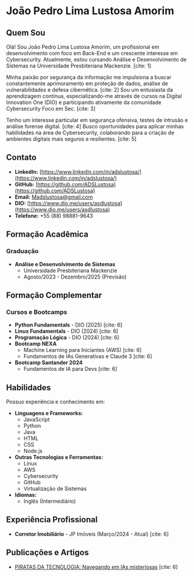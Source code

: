 <!--
**ADSLustosa/ADSLustosa** is a ✨ _special_ ✨ repository because its `README.md` (this file) appears on your GitHub profile.

Here are some ideas to get you started:

- 🔭 I’m currently working on ...
- 🌱 🔍 Focado em Cybersecurity: Estou estudando Cybersecurity, realizando cursos e adquirindo certificados que comprovam meu conhecimento na área através da plataforma **[DIO](https://www.dio.me)**.
- 👯 I’m looking to collaborate on ...
- 🤔 I’m looking for help with ...
- 💬 Ask me about ...
- 📫 How to reach me: ...
- 😄 Pronouns: ...
- ⚡ Fun fact: ...
-->

# João Pedro Lima Lustosa Amorim

## Quem Sou

Olá! Sou João Pedro Lima Lustosa Amorim, um profissional em desenvolvimento com foco em Back-End e um crescente interesse em Cybersecurity. Atualmente, estou cursando Análise e Desenvolvimento de Sistemas na Universidade Presbiteriana Mackenzie. [cite: 1]

Minha paixão por segurança da informação me impulsiona a buscar constantemente aprimoramento em proteção de dados, análise de vulnerabilidades e defesa cibernética. [cite: 2] Sou um entusiasta da aprendizagem contínua, especializando-me através de cursos na Digital Innovation One (DIO) e participando ativamente da comunidade Cybersecurity Foco em Sec. [cite: 3]

Tenho um interesse particular em segurança ofensiva, testes de intrusão e análise forense digital. [cite: 4] Busco oportunidades para aplicar minhas habilidades na área de Cybersecurity, colaborando para a criação de ambientes digitais mais seguros e resilientes. [cite: 5]

## Contato

* **LinkedIn:** [https://www.linkedin.com/in/adslustosa/](https://www.linkedin.com/in/adslustosa/)
* **GitHub:** [https://github.com/ADSLustosa](https://github.com/ADSLustosa)
* **Email:** <Madslustosa@gmail.com>
* **DIO:** [https://www.dio.me/users/asdlustosa](https://www.dio.me/users/asdlustosa)
* **Telefone:** +55 (88) 98881-9643

## Formação Acadêmica

### Graduação

* **Análise e Desenvolvimento de Sistemas**
    * Universidade Presbiteriana Mackenzie
    * Agosto/2023 - Dezembro/2025 (Previsão)

## Formação Complementar

### Cursos e Bootcamps

* **Python Fundamentals** - DIO (2025) [cite: 6]
* **Linux Fundamentals** - DIO (2024) [cite: 6]
* **Programação Lógica** - DIO (2024) [cite: 6]
* **Bootcamp NEXA**
    * Machine Learning para Iniciantes (AWS) [cite: 6]
    * Fundamentos de IAs Generativas e Claude 3 [cite: 6]
* **Bootcamp Santander 2024**
    * Fundamentos de IA para Devs [cite: 6]

## Habilidades

Possuo experiência e conhecimento em:

* **Linguagens e Frameworks:**
    * JavaScript
    * Python
    * Java
    * HTML
    * CSS
    * Node.js
* **Outras Tecnologias e Ferramentas:**
    * Linux
    * AWS
    * Cybersecurity
    * GitHub
    * Virtualização de Sistemas
* **Idiomas:**
    * Inglês (Intermediário)

## Experiência Profissional

* **Corretor Imobiliário** - JP Imóveis (Março/2024 - Atual) [cite: 6]

## Publicações e Artigos

* [PIRATAS DA TECNOLOGIA: Navegando em IAs misteriosas](https://www.dio.me/articles/piratas-da-tecnologia-navegando-em-ias-misteriosas) [cite: 6]